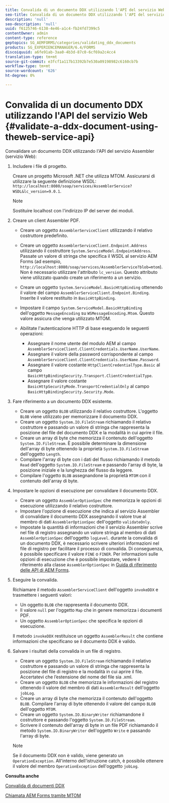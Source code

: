 ```yaml
---
title: Convalida di un documento DDX utilizzando l'API del servizio Web
seo-title: Convalida di un documento DDX utilizzando l'API del servizio Web
description: 'null'
seo-description: 'null'
uuid: f6125746-6138-4e46-a1c4-fb24fd7399c5
contentOwner: admin
content-type: reference
geptopics: SG_AEMFORMS/categories/validating_ddx_documents
products: SG_EXPERIENCEMANAGER/6.4/FORMS
discoiquuid: a6fe91ab-3aa0-4b3d-87c0-6cf69a2c4cc4
translation-type: tm+mt
source-git-commit: e3fcf1a117b13392b7e530a09198982c6160cb7b
workflow-type: tm+mt
source-wordcount: '626'
ht-degree: 0%

---
```



# Convalida di un documento DDX utilizzando l&#39;API del servizio Web {#validate-a-ddx-document-using-theweb-service-api}

Convalidare un documento DDX utilizzando l&#39;API del servizio Assembler (servizio Web):

1. Includere i file di progetto.

   Creare un progetto Microsoft .NET che utilizza MTOM. Assicurarsi di utilizzare la seguente definizione WSDL: `http://localhost:8080/soap/services/AssemblerService?WSDL&lc_version=9.0.1`.

   >[!NOTE]
   >
   >Sostituire localhost con l&#39;indirizzo IP del server dei moduli.

1. Creare un client Assembler PDF.

   * Creare un oggetto `AssemblerServiceClient` utilizzando il relativo costruttore predefinito.
   * Creare un oggetto `AssemblerServiceClient.Endpoint.Address` utilizzando il costruttore `System.ServiceModel.EndpointAddress`. Passate un valore di stringa che specifica il WSDL al servizio AEM Forms  (ad esempio, `http://localhost:8080/soap/services/AssemblerService?blob=mtom`). Non è necessario utilizzare l&#39;attributo `lc_version`. Questo attributo viene utilizzato quando create un riferimento a un servizio.
   * Creare un oggetto `System.ServiceModel.BasicHttpBinding` ottenendo il valore del campo `AssemblerServiceClient.Endpoint.Binding`. Inserite il valore restituito in `BasicHttpBinding`.
   * Impostare il campo `System.ServiceModel.BasicHttpBinding` dell&#39;oggetto `MessageEncoding` su `WSMessageEncoding.Mtom`. Questo valore assicura che venga utilizzato MTOM.
   * Abilitate l&#39;autenticazione HTTP di base eseguendo le seguenti operazioni:

      * Assegnare il nome utente del modulo AEM al campo `AssemblerServiceClient.ClientCredentials.UserName.UserName`.
      * Assegnare il valore della password corrispondente al campo `AssemblerServiceClient.ClientCredentials.UserName.Password`.
      * Assegnare il valore costante `HttpClientCredentialType.Basic` al campo `BasicHttpBindingSecurity.Transport.ClientCredentialType`.
      * Assegnare il valore costante `BasicHttpSecurityMode.TransportCredentialOnly` al campo `BasicHttpBindingSecurity.Security.Mode`.

1. Fare riferimento a un documento DDX esistente.

   * Creare un oggetto `BLOB` utilizzando il relativo costruttore. L&#39;oggetto `BLOB` viene utilizzato per memorizzare il documento DDX.
   * Creare un oggetto `System.IO.FileStream` richiamando il relativo costruttore e passando un valore di stringa che rappresenta la posizione del file del documento DDX e la modalità in cui aprire il file.
   * Creare un array di byte che memorizza il contenuto dell&#39;oggetto `System.IO.FileStream`. È possibile determinare la dimensione dell&#39;array di byte ottenendo la proprietà `System.IO.FileStream` dell&#39;oggetto `Length`.
   * Compilare l&#39;array di byte con i dati del flusso richiamando il metodo `Read` dell&#39;oggetto `System.IO.FileStream` e passando l&#39;array di byte, la posizione iniziale e la lunghezza del flusso da leggere.
   * Compilare l&#39;oggetto `BLOB` assegnandone la proprietà `MTOM` con il contenuto dell&#39;array di byte.

1. Impostare le opzioni di esecuzione per convalidare il documento DDX.

   * Creare un oggetto `AssemblerOptionSpec` che memorizza le opzioni di esecuzione utilizzando il relativo costruttore.
   * Impostare l&#39;opzione di esecuzione che indica al servizio Assembler di convalidare il documento DDX assegnando il valore true al membro di dati `AssemblerOptionSpec` dell&#39;oggetto `validateOnly`.
   * Impostate la quantità di informazioni che il servizio Assembler scrive nel file di registro assegnando un valore stringa al membro di dati `AssemblerOptionSpec` dell&#39;oggetto `logLevel`. durante la convalida di un documento DDX, è necessario scrivere ulteriori informazioni nel file di registro per facilitare il processo di convalida. Di conseguenza, è possibile specificare il valore `FINE` o `FINER`. Per informazioni sulle opzioni di esecuzione che è possibile impostare, vedere il riferimento alla classe `AssemblerOptionSpec` in [ Guida di riferimento delle API di AEM Forms](https://www.adobe.com/go/learn_aemforms_javadocs_63_en).

1. Eseguire la convalida.

   Richiamare il metodo `AssemblerServiceClient` dell&#39;oggetto `invokeDDX` e trasmettere i seguenti valori:

   * Un oggetto `BLOB` che rappresenta il documento DDX.
   * Il valore `null` per l&#39;oggetto `Map` che in genere memorizza i documenti PDF.
   * Un oggetto `AssemblerOptionSpec` che specifica le opzioni di esecuzione.

   Il metodo `invokeDDX` restituisce un oggetto `AssemblerResult` che contiene informazioni che specificano se il documento DDX è valido.

1. Salvare i risultati della convalida in un file di registro.

   * Creare un oggetto `System.IO.FileStream` richiamando il relativo costruttore e passando un valore di stringa che rappresenta la posizione del file di registro e la modalità in cui aprire il file. Accertatevi che l’estensione del nome del file sia .xml.
   * Creare un oggetto `BLOB` che memorizza le informazioni del registro ottenendo il valore del membro di dati `AssemblerResult` dell&#39;oggetto `jobLog`.
   * Creare un array di byte che memorizza il contenuto dell&#39;oggetto `BLOB`. Compilare l&#39;array di byte ottenendo il valore del campo `BLOB` dell&#39;oggetto `MTOM`.
   * Creare un oggetto `System.IO.BinaryWriter` richiamandone il costruttore e passando l&#39;oggetto `System.IO.FileStream`.
   * Scrivere il contenuto dell&#39;array di byte in un file PDF richiamando il metodo `System.IO.BinaryWriter` dell&#39;oggetto `Write` e passando l&#39;array di byte.

   >[!NOTE]
   >
   >Se il documento DDX non è valido, viene generato un `OperationException`. All&#39;interno dell&#39;istruzione catch, è possibile ottenere il valore del membro `OperationException` dell&#39;oggetto `jobLog`.

**Consulta anche**

[Convalida di documenti DDX](/help/forms/developing/validating-ddx-documents.md#validating-ddx-documents)

[Chiamata  AEM Forms tramite MTOM](/help/forms/developing/invoking-aem-forms-using-web.md#invoking-aem-forms-using-mtom)
